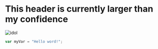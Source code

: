 # This header is currently larger than my confidence

![idol](https://github.com/user-attachments/assets/283546cc-be75-4e66-a895-798a374908f9)

``` javascript
var myVar = "Hello word!";
```
